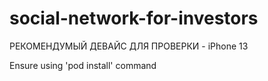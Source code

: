 # social-network-for-investors

РЕКОМЕНДУМЫЙ ДЕВАЙС ДЛЯ ПРОВЕРКИ - iPhone 13


Ensure using 'pod install' command

